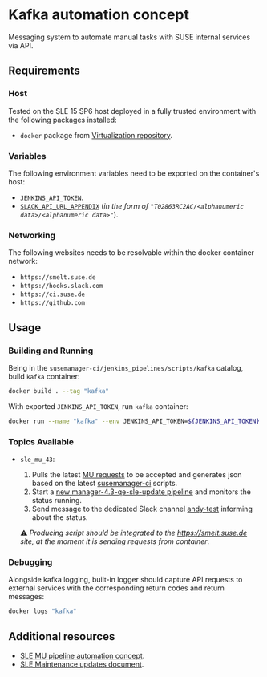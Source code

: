 # Kafka automation concept

Messaging system to automate manual tasks with SUSE internal services via API.

## Requirements

### Host

Tested on the SLE 15 SP6 host deployed in a fully trusted environment with the following packages installed:
* `docker` package from [Virtualization repository](https://download.opensuse.org/repositories/Virtualization:/containers/15.6/).

### Variables

The following environment variables need to be exported on the container's host:
* [`JENKINS_API_TOKEN`](https://ci.suse.de/user/manager/configure).
* [`SLACK_API_URL_APPENDIX`](https://app.slack.com/client/T02863RC2AC/platform) (_in the form of `"T02863RC2AC/<alphanumeric data>/<alphanumeric data>"`_).

### Networking

The following websites needs to be resolvable within the docker container network:
* `https://smelt.suse.de`
* `https://hooks.slack.com`
* `https://ci.suse.de`
* `https://github.com`

## Usage

### Building and Running

Being in the `susemanager-ci/jenkins_pipelines/scripts/kafka` catalog, build `kafka` container:

```bash
docker build . --tag "kafka"
```

With exported `JENKINS_API_TOKEN`, run `kafka` container:

```bash
docker run --name "kafka" --env JENKINS_API_TOKEN=${JENKINS_API_TOKEN} --env SLACK_API_URL_APPENDIX=${SLACK_API_URL_APPENDIX} --network "host" kafka
```

### Topics Available

* `sle_mu_43`:
  1. Pulls the latest [MU requests](https://smelt.suse.de/overview/) to be accepted and generates json based on the latest [susemanager-ci](https://github.com/SUSE/susemanager-ci/tree/master) scripts.
  2. Start a [new manager-4.3-qe-sle-update pipeline](https://ci.suse.de/view/Manager/view/Manager-4.3/job/manager-4.3-qe-sle-update-NUE/) and monitors the status running.
  3. Send message to the dedicated Slack channel [andy-test](https://app.slack.com/client/T02863RC2AC/C033KJKDF9V) informing about the status.

  ⚠️ _Producing script should be integrated to the https://smelt.suse.de site, at the moment it is sending requests from container_.

### Debugging

Alongside kafka logging, built-in logger should capture API requests to external services with the corresponding return codes and return messages:

```bash
docker logs "kafka"
```

## Additional resources

* [SLE MU pipeline automation concept](https://github.com/SUSE/spacewalk/issues/24966).
* [SLE Maintenance updates document](https://confluence.suse.com/display/SUSEMANAGER/QE+SLE+Maintenance+Updates).

